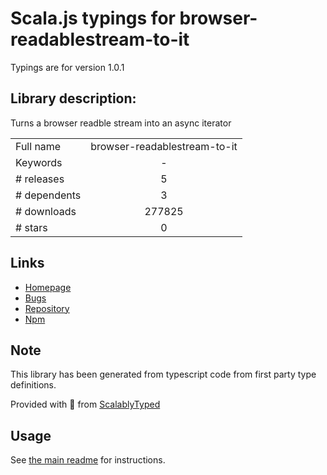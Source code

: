 
# Scala.js typings for browser-readablestream-to-it

Typings are for version 1.0.1

## Library description:
Turns a browser readble stream into an async iterator

|                    |                 |
| ------------------ | :-------------: |
| Full name          | browser-readablestream-to-it |
| Keywords           | - |
| # releases         | 5 |
| # dependents       | 3 |
| # downloads        | 277825 |
| # stars            | 0 |

## Links
- [Homepage](https://github.com/achingbrain/it#readme)
- [Bugs](https://github.com/achingbrain/it/issues)
- [Repository](https://github.com/achingbrain/it)
- [Npm](https://www.npmjs.com/package/browser-readablestream-to-it)
    


## Note
This library has been generated from typescript code from first party type definitions.

Provided with :purple_heart: from [ScalablyTyped](https://github.com/oyvindberg/ScalablyTyped)

## Usage
See [the main readme](../../readme.md) for instructions.


